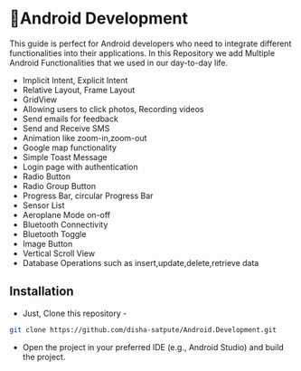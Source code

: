 # 📱Android Development
This guide is perfect for Android developers who need to integrate different functionalities into their applications.
In this Repository we add Multiple Android Functionalities that we used in our day-to-day life.

- Implicit Intent, Explicit Intent
- Relative Layout, Frame Layout
- GridView
- Allowing users to click photos, Recording videos
- Send emails for feedback
- Send and Receive SMS
- Animation like zoom-in,zoom-out
- Google map functionality
- Simple Toast Message
- Login page with authentication
- Radio Button
- Radio Group Button
- Progress Bar, circular Progress Bar
- Sensor List
- Aeroplane Mode on-off
- Bluetooth Connectivity
- Bluetooth Toggle
- Image Button
- Vertical Scroll View
- Database Operations such as insert,update,delete,retrieve data

## Installation
- Just, Clone this repository - 
````bash 
git clone https://github.com/disha-satpute/Android.Development.git
````
- Open the project in your preferred IDE (e.g., Android Studio) and build the project.
